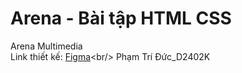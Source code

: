 # Arena - Bài tập HTML CSS
Arena Multimedia<br/>
Link thiết kế: [Figma]([https://www.figma.com/design/ZPIMeBRkogA2KqXf8X4i58/b%C3%A0i-m%C3%B4n-UX---%C4%90%E1%BB%A9c-T%C3%A2m-QLinh?node-id=0-1&t=xvrwykMM383Uu9il-1](https://www.figma.com/design/7F9nbyjjQ37pR5x8h5NqP0/T%C3%A2m%2C-Q.Linh%2C-%C4%90%E1%BB%A9c---D2402K---Web-Page-Design?node-id=50-3224&t=nlaqFbwqg3d4ASFt-1))<br/> 
Phạm Trí Đức_D2402K
